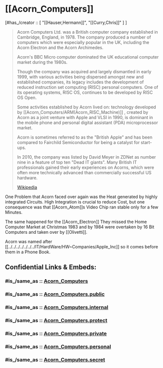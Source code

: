 
# [[Acorn_Computers]]

[#has_/creator :: [ "[[Hauser,Hermann]]", "[[Curry,Chris]]" ] ] 

> Acorn Computers Ltd. was a British computer company established in Cambridge, England, in 1978. 
> The company produced a number of computers which were especially popular in the UK, including the Acorn Electron and the Acorn Archimedes. 
> 
> Acorn's BBC Micro computer dominated the UK educational computer market during the 1980s. 
> 
> Though the company was acquired and largely dismantled in early 1999, 
> with various activities being dispersed amongst new and established companies, 
> its legacy includes the development of reduced instruction set computing (RISC) personal computers. 
> One of its operating systems, RISC OS, continues to be developed by RISC OS Open. 
> 
> Some activities established by Acorn lived on: technology developed by [[Acorn_Computers/ARM(Acorn_RISC_Machine)]]  , 
> created by Acorn as a joint venture with Apple and VLSI in 1990, 
> is dominant in the mobile phone and personal digital assistant (PDA) microprocessor market. 
> 
> Acorn is sometimes referred to as the "British Apple" 
> and has been compared to Fairchild Semiconductor for being a catalyst for start-ups. 
> 
> In 2010, the company was listed by David Meyer in ZDNet as number nine in a feature of top ten "Dead IT giants". 
> Many British IT professionals gained their early experiences on Acorns, 
> which were often more technically advanced than commercially successful US hardware.
>
> [Wikipedia](https://en.wikipedia.org/wiki/Acorn%20Computers)

One Problem that Acorn faced over again was the Heat generated by highly integrated Circuits. 
High Integration is crucial to reduce Cost, 
but one consequence was that [[Acorn_Atom]]s Video Chip ran stable only for a few Minutes. 

The same happened for the [[Acorn_Electron]] 
They missed the Home Computer Market at Christmas 1983 
and by 1984 were overtaken by 16 Bit Computers and taken over by [[Olivetti]].

Acorn was named after [[../../../../../../../IT/HardWare/HW~Companies/Apple_Inc]] so it comes before them in a Phone Book. 


## Confidential Links & Embeds: 

### #is_/same_as :: [Acorn_Computers](Acorn_Computers.md) 

### #is_/same_as :: [Acorn_Computers.public](/_public/Society/Economics/Business/Business-Entity/IT~Company/Acorn_Computers.public.md) 

### #is_/same_as :: [Acorn_Computers.internal](/_internal/Society/Economics/Business/Business-Entity/IT~Company/Acorn_Computers.internal.md) 

### #is_/same_as :: [Acorn_Computers.protect](/_protect/Society/Economics/Business/Business-Entity/IT~Company/Acorn_Computers.protect.md) 

### #is_/same_as :: [Acorn_Computers.private](/_private/Society/Economics/Business/Business-Entity/IT~Company/Acorn_Computers.private.md) 

### #is_/same_as :: [Acorn_Computers.personal](/_personal/Society/Economics/Business/Business-Entity/IT~Company/Acorn_Computers.personal.md) 

### #is_/same_as :: [Acorn_Computers.secret](/_secret/Society/Economics/Business/Business-Entity/IT~Company/Acorn_Computers.secret.md)

